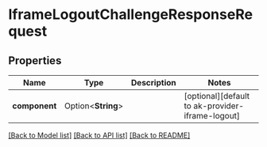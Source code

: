 # IframeLogoutChallengeResponseRequest

## Properties

Name | Type | Description | Notes
------------ | ------------- | ------------- | -------------
**component** | Option<**String**> |  | [optional][default to ak-provider-iframe-logout]

[[Back to Model list]](../README.md#documentation-for-models) [[Back to API list]](../README.md#documentation-for-api-endpoints) [[Back to README]](../README.md)


